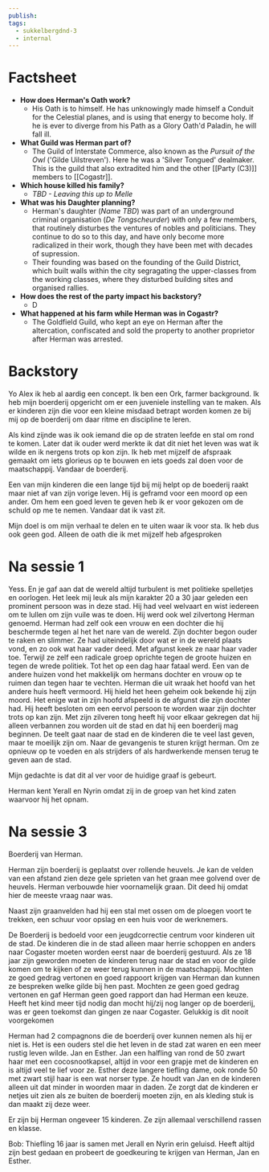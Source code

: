 ```yaml
---
publish: 
tags:
  - sukkelbergdnd-3
  - internal
---
```

# Factsheet
- **How does Herman's Oath work?**
	- His Oath is to himself. He has unknowingly made himself a Conduit for the Celestial planes, and is using that energy to become holy. If he is ever to diverge from his Path as a Glory Oath'd Paladin, he will fall ill.
- **What Guild was Herman part of?**
	-  The Guild of Interstate Commerce, also known as the *Pursuit of the Owl* ('Gilde Uilstreven'). Here he was a 'Silver Tongued' dealmaker. This is the guild that also extradited him and the other [[Party (C3)]] members to [[Cogastr]].
- **Which house killed his family?**
	- *TBD - Leaving this up to Melle*
- **What was his Daughter planning?**
	- Herman's daughter (*Name TBD*) was part of an underground criminal organisation (*De Tongscheurder*) with only a few members, that routinely disturbes the ventures of nobles and politicians. They continue to do so to this day, and have only become more radicalized in their work, though they have been met with decades of supression.
	- Their founding was based on the founding of the Guild District, which built walls within the city segragating the upper-classes from the working classes, where they disturbed building sites and organised rallies.
- **How does the rest of the party impact his backstory?**
	- D
- **What happened at his farm while Herman was in Cogastr?**
	- The Goldfield Guild, who kept an eye on Herman after the altercation, confiscated and sold the property to another proprietor after Herman was arrested. 
# Backstory
Yo Alex ik heb al aardig een concept. Ik ben een Ork, farmer background. Ik heb mijn boerderij opgericht om er een juveniele instelling van te maken. Als er kinderen zijn die voor een kleine misdaad betrapt worden komen ze bij mij op de boerderij om daar ritme en discipline te leren.

Als kind zijnde was ik ook iemand die op de straten leefde en stal om rond te komen. Later dat ik ouder werd merkte ik dat dit niet het leven was wat ik wilde en ik nergens trots op kon zijn. Ik heb met mijzelf de afspraak gemaakt om iets glorieus op te bouwen en iets goeds zal doen voor de maatschappij. Vandaar de boerderij.

Een van mijn kinderen die een lange tijd bij mij helpt op de boederij raakt maar niet af van zijn vorige leven. Hij is geframd voor een moord op een ander. Om hem een goed leven te geven heb ik er voor gekozen om de schuld op me te nemen. Vandaar dat ik vast zit.

Mijn doel is om mijn verhaal te delen en te uiten waar ik voor sta. Ik heb dus ook geen god. Alleen de oath die ik met mijzelf heb afgesproken

# Na sessie 1
Yess. En je gaf aan dat de wereld altijd turbulent is met politieke spelletjes en oorlogen. Het leek mij leuk als mijn karakter 20 a 30 jaar geleden een prominent persoon was in deze stad. Hij had veel welvaart en wist iedereen om te lullen om zijn vuile was te doen. Hij werd ook wel zilvertong Herman genoemd. Herman had zelf ook een vrouw en een dochter die hij beschermde tegen al het het nare van de wereld. 
Zijn dochter begon ouder te raken en slimmer. Ze had uiteindelijk door wat er in de wereld plaats vond, en zo ook wat haar vader deed. Met afgunst keek ze naar haar vader toe. Terwijl ze zelf een radicale groep oprichte tegen de groote huizen en tegen de wrede politiek. Tot het op een dag haar fataal werd. Een van de andere huizen vond het makkelijk om hermans dochter en vrouw op te ruimen dan tegen haar te vechten. Herman die uit wraak het hoofd van het andere huis heeft vermoord. Hij hield het heen geheim ook bekende hij zijn moord. Het enige wat in zijn hoofd afspeeld is de afgunst die zijn dochter had. Hij heeft besloten om een eervol persoon te worden waar zijn dochter trots op kan zijn. Met zijn zilveren tong heeft hij voor elkaar gekregen dat hij alleen verbannen zou worden uit de stad en dat hij een boerderij mag beginnen. De teelt gaat naar de stad en de kinderen die te veel last geven, maar te moeilijk zijn om. Naar de gevangenis te sturen krijgt herman. Om ze opnieuw op te voeden en als strijders of als hardwerkende mensen terug te geven aan de stad.

Mijn gedachte is dat dit al ver voor de huidige graaf is gebeurt.

Herman kent Yerall en Nyrin omdat zij in de groep van het kind zaten waarvoor hij het opnam.
# Na sessie 3
Boerderij van Herman. 

Herman zijn boerderij is geplaatst over rollende heuvels. Je kan de velden van een afstand zien deze gele sprieten van het graan mee golvend over de heuvels. Herman verbouwde hier voornamelijk graan. Dit deed hij omdat hier de meeste vraag naar was.  

Naast zijn graanvelden had hij een stal met ossen om de ploegen voort te trekken, een schuur voor opslag en een huis voor de werknemers. 

De Boerderij is bedoeld voor een jeugdcorrectie centrum voor kinderen uit de stad. De kinderen die in de stad alleen maar herrie schoppen en anders naar Cogaster moeten worden eerst naar de boerderij gestuurd. Als ze 18 jaar zijn geworden moeten de kinderen terug naar de stad en voor de gilde komen om te kijken of ze weer terug kunnen in de maatschappij. Mochten ze goed gedrag vertonen en goed rappoort krijgen van Herman dan kunnen ze bespreken welke gilde bij hen past. Mochten ze geen goed gedrag vertonen en gaf Herman geen goed rapport dan had Herman een keuze. Heeft het kind meer tijd nodig dan mocht hij/zij nog langer op de boerderij, was er geen toekomst dan gingen ze naar Cogaster. Gelukkig is dit nooit voorgekomen 

Herman had 2 compagnons die de boerderij over kunnen nemen als hij er niet is. Het is een ouders stel die het leven in de stad zat waren en een meer rustig leven wilde. Jan en Esther. Jan een halfling van rond de 50 zwart haar met een cocosnootkapsel, altijd in voor een grapje met de kinderen en is altijd veel te lief voor ze. Esther deze langere tiefling dame, ook ronde 50 met zwart stijl haar is een wat norser type. Ze houdt van Jan en de kinderen alleen uit dat minder in woorden maar in daden. Ze zorgt dat de kinderen er netjes uit zien als ze buiten de boerderij moeten zijn, en als kleding stuk is dan maakt zij deze weer. 

Er zijn bij Herman ongeveer 15 kinderen. Ze zijn allemaal verschillend rassen en klasse. 

Bob: Thiefling  16 jaar is samen met Jerall en Nyrin erin geluisd. Heeft altijd zijn best gedaan en probeert de goedkeuring te krijgen van Herman, Jan en Esther.